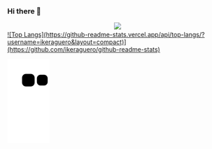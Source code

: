 ### Hi there 👋

<!--
**ikeraguero/ikeraguero** is a ✨ _special_ ✨ repository because its `README.md` (this file) appears on your GitHub profile.

Here are some ideas to get you started:

- 🔭 I’m currently working on ...
- 🌱 I’m currently learning ...
- 👯 I’m looking to collaborate on ...
- 🤔 I’m looking for help with ...
- 💬 Ask me about ...
- 📫 How to reach me: ...
- 😄 Pronouns: ...
- ⚡ Fun fact: ...
-->

<div align="center">
  <a href="https://github.com/ikeraguero">
  <img height="180em" src="https://github-readme-stats.vercel.app/api?username=ikeraguero&show_icons=true&theme=radical"/>
</div>
![Top Langs](https://github-readme-stats.vercel.app/api/top-langs/?username=ikeraguero&layout=compact)](https://github.com/ikeraguero/github-readme-stats)

![snake gif](https://github.com/ikeraguero/ikeraguero/blob/output/github-contribution-grid-snake.svg)
